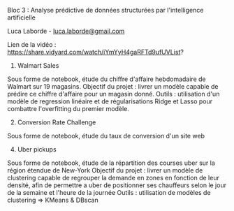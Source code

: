 Bloc 3 : Analyse prédictive de données structurées par l'intelligence artificielle

Luca Laborde - luca.laborde@gmail.com

Lien de la vidéo : https://share.vidyard.com/watch/iYmYyH4gaRFTd9ufUVList?

1. Walmart Sales

Sous forme de notebook, étude du chiffre d'affaire hebdomadaire de Walmart sur 19 magasins.
Objectif du projet : livrer un modèle capable de prédire ce chiffre d'affaire pour un magasin donné.
Outils : utilisation d'un modèle de regression linéaire et de régularisations Ridge et Lasso pour combattre l'overfitting du premier modèle.


2. Conversion Rate Challenge

Sous forme de notebook, étude du taux de conversion d'un site web 

4. Uber pickups

Sous forme de notebook, étude de la répartition des courses uber sur la région étendue de New-York
Objectif du projet : livrer un modèle de clustering capable de regrouper la demande en zones en fonction de leur densité, afin de permettre a uber de positionner ses chauffeurs selon le jour de la semaine et l'heure de la journée
Outils : utilisation de modèles de clustering => KMeans & DBscan
